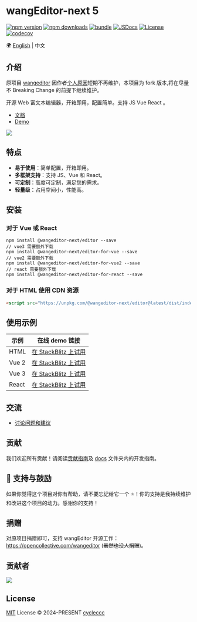# wangEditor-next 5


[![npm version][npm-version-src]][npm-version-href]
[![npm downloads][npm-downloads-src]][npm-downloads-href]
[![bundle][bundle-src]][bundle-href]
[![JSDocs][jsdocs-src]][jsdocs-href]
[![License][license-src]][license-href]
[![codecov](https://codecov.io/gh/wangeditor-next/wangeditor-next/graph/badge.svg?token=0ZSXFXJPK3)](https://codecov.io/gh/wangeditor-next/wangeditor-next)

🌍 [English](./README-en.md) | 中文

## 介绍

原项目 [wangeditor](https://github.com/wangeditor-team/wangEditor) 因作者[个人原因](https://juejin.cn/post/7272735633458413602)短期不再维护，本项目为 fork 版本,将在尽量不 Breaking Change 的前提下继续维护。

开源 Web 富文本编辑器，开箱即用，配置简单。支持 JS Vue React 。

- [文档](https://wangeditor-next.github.io/docs/)
- [Demo](https://wangeditor-next.github.io/demo/)

![](./docs/images/editor.png)

## 特点

- **易于使用**：简单配置，开箱即用。
- **多框架支持**：支持 JS、Vue 和 React。
- **可定制**：高度可定制，满足您的需求。
- **轻量级**：占用空间小，性能高。

## 安装

### 对于 Vue 或 React
```shell
npm install @wangeditor-next/editor --save
// vue3 需要额外下载
npm install @wangeditor-next/editor-for-vue --save
// vue2 需要额外下载
npm install @wangeditor-next/editor-for-vue2 --save
// react 需要额外下载
npm install @wangeditor-next/editor-for-react --save
```

### 对于 HTML 使用 CDN 资源
```html
<script src="https://unpkg.com/@wangeditor-next/editor@latest/dist/index.js"></script>
```

## 使用示例

| 示例 | 在线 demo 链接 |
|------|------|
| HTML | [在 StackBlitz 上试用](https://stackblitz.com/edit/stackblitz-starters-xxqmwl) |
| Vue 2 | [在 StackBlitz 上试用](https://stackblitz.com/edit/vue2-vite-starter-hkmsif) |
| Vue 3 | [在 StackBlitz 上试用](https://stackblitz.com/edit/vue3-wangeditor-demo-8emmc7) |
| React | [在 StackBlitz 上试用](https://stackblitz.com/edit/react-4osjqn) |


## 交流

- [讨论问题和建议](https://github.com/wangeditor-next/wangEditor-next/issues)

## 贡献

我们欢迎所有贡献！请阅读[贡献指南](https://github.com/wangeditor-next/wangEditor-next/blob/master/docs/contribution-CN.md)及 [docs](https://github.com/wangeditor-next/wangEditor-next/tree/master/docs) 文件夹内的开发指南。

## 🌟 支持与鼓励

如果你觉得这个项目对你有帮助，请不要忘记给它一个 ⭐️！你的支持是我持续维护和改进这个项目的动力。感谢你的支持！

## 捐赠

对原项目捐赠即可，支持 wangEditor 开源工作：https://opencollective.com/wangeditor (~~虽然也没人捐赠~~)。

## 贡献者

<a href="https://github.com/wangeditor-next/wangEditor-next/graphs/contributors">
  <img src="https://contrib.rocks/image?repo=wangeditor-next/wangeditor-next" />
</a>

## License

[MIT](./LICENSE) License © 2024-PRESENT [cycleccc](https://github.com/cycleccc)

<!-- Badges -->

[npm-version-src]: https://img.shields.io/npm/v/@wangeditor-next/editor?style=flat&colorA=080f12&colorB=1fa669
[npm-version-href]: https://npmjs.com/package/@wangeditor-next/editor
[npm-downloads-src]: https://img.shields.io/npm/dm/@wangeditor-next/core?style=flat&colorA=080f12&colorB=1fa669
[npm-downloads-href]: https://npmjs.com/package/@wangeditor-next/editor
[bundle-src]: https://img.shields.io/bundlephobia/minzip/@wangeditor-next/editor?style=flat&colorA=080f12&colorB=1fa669&label=minzip
[bundle-href]: https://bundlephobia.com/result?p=@wangeditor-next/editor
[license-src]: https://img.shields.io/github/license/wangeditor-next/wangeditor-next.svg?style=flat&colorA=080f12&colorB=1fa669
[license-href]: https://github.com/wangeditor-next/wangEditor-next/blob/master/LICENSE
[jsdocs-src]: https://img.shields.io/badge/jsdocs-reference-080f12?style=flat&colorA=080f12&colorB=1fa669
[jsdocs-href]: https://www.jsdocs.io/package/@wangeditor-next/editor
